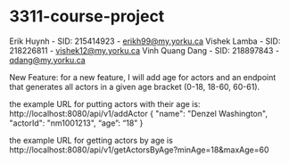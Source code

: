# 3311-course-project

Erik Huynh - SID: 215414923 - erikh99@my.yorku.ca
Vishek Lamba - SID: 218226811 - vishek12@my.yorku.ca
Vinh Quang Dang - SID: 218897843 -  qdang@my.yorku.ca 

New Feature:
for a new feature, I will add age for actors and an endpoint that generates all actors in a given age bracket (0-18, 18-60, 60-61).

the example URL for putting actors with their age is:
http://localhost:8080/api/v1/addActor
{
	"name": "Denzel Washington",
	"actorId": "nm1001213",
	“age”: “18”
}

the example URL for getting actors by age is 
http://localhost:8080/api/v1/getActorsByAge?minAge=18&maxAge=60

